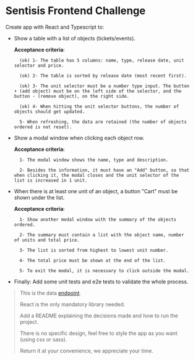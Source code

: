 # Sentisis Frontend Challenge

Create app with React and Typescript to:

- Show a table with a list of objects (tickets/events).

  **Acceptance criteria**:

        (ok) 1- The table has 5 columns: name, type, release date, unit selector and price.

        (ok) 2- The table is sorted by release date (most recent first).

        (ok) 3- The unit selector must be a number type input. The button + (add object) must be on the left side of the selector, and the button - (remove object), on the right side.

        (ok) 4- When hitting the unit selector buttons, the number of objects should get updated.

        5- When refreshing, the data are retained (the number of objects ordered is not reset).

- Show a modal window when clicking each object row.

  **Acceptance criteria**:

        1- The modal window shows the name, type and description.

        2- Besides the information, it must have an "Add" button, so that when clicking it, the modal closes and the unit selector of the list is increased in 1 unit.

- When there is at least one unit of an object, a button "Cart" must be shown under the list.

  **Acceptance criteria**:

        1- Show another modal window with the summary of the objects ordered.

        2- The summary must contain a list with the object name, number of units and total price.

        3- The list is sorted from highest to lowest unit number.

        4- The total price must be shown at the end of the list.

        5- To exit the modal, it is necessary to click outside the modal.

- Finally: Add some unit tests and e2e tests to validate the whole process.

> This is the data [endpoint](https://my-json-server.typicode.com/davidan90/demo/tickets).
>
> React is the only mandatory library needed.
>
> Add a README explaining the decisions made and how to run the project.
>
> There is no specific design, feel free to style the app as you want (using css or sass).
>
> Return it at your convenience, we appreciate your time.
